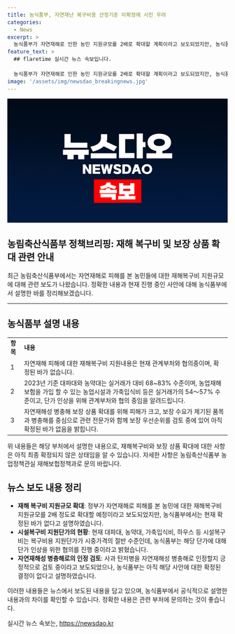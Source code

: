 ```yaml
---
title: 농식품부, 자연재난 복구비용 산정기준 미확정에 시민 우려
categories:
  - News
excerpt: >
  농식품부가 자연재해로 인한 농민 지원규모를 2배로 확대할 계획이라고 보도되었지만, 농식품부는 해당 내용을 확정하지 않았다고 밝혀. 또한, 대파대, 농약대, 가축입식비, 하우스 등의 시설복구비는 현재 시중가격의 절반 정도만 지원되고 있으며, 확정된 지원 내용은 아직 없는 상황이라고 전했다. 사과 탄저병을 자연재해성 병충해로 인정할지에 대해서도 긍정적으로 검토 중이라는데, 본 사안에 대해 관련자와 통화한 농식품부 관계자는 해당 내용이 확정된 바가 없다고 설명했다. (자료출처=정책브리핑 www.korea.kr)
feature_text: >
  ## flaretime 실시간 뉴스 속보입니다.

  농식품부가 자연재해로 인한 농민 지원규모를 2배로 확대할 계획이라고 보도되었지만, 농식품부는 해당 내용을 확정하지 않았다고 밝혀. 또한, 대파대, 농약대, 가축입식비, 하우스 등의 시설복구비는 현재 시중가격의 절반 정도만 지원되고 있으며, 확정된 지원 내용은 아직 없는 상황이라고 전했다. 사과 탄저병을 자연재해성 병충해로 인정할지에 대해서도 긍정적으로 검토 중이라는데, 본 사안에 대해 관련자와 통화한 농식품부 관계자는 해당 내용이 확정된 바가 없다고 설명했다. (자료출처=정책브리핑 www.korea.kr)
image: '/assets/img/newsdao_breakingnews.jpg'
---
```


<p><img src="/assets/img/newsdao_breakingnews.jpg" alt="flaretime 속보" /></p>

<h2>농림축산식품부 정책브리핑: 재해 복구비 및 보장 상품 확대 관련 안내</h2>

<p data-ke-size="size16">최근 농림축산식품부에서는 자연재해로 피해를 본 농민들에 대한 재해복구비 지원규모에 대해 관련 보도가 나왔습니다. 정확한 내용과 현재 진행 중인 사안에 대해 농식품부에서 설명한 바를 정리해보겠습니다.</p>

<hr>

<h2 data-ke-size="size26">농식품부 설명 내용</h2>

<table>
  <tr>
    <td><b>항목</b></td>
    <td><b>내용</b></td>
  </tr>
  <tr>
    <td>1</td>
    <td>자연재해 피해에 대한 재해복구비 지원내용은 현재 관계부처와 협의중이며, 확정된 바가 없습니다.</td>
  </tr>
  <tr>
    <td>2</td>
    <td>2023년 기준 대파대와 농약대는 실거래가 대비 68~83% 수준이며, 농업재해보험을 가입 할 수 있는 농업시설과 가축입식비 등은 실거래가의 54～57% 수준이고, 단가 인상을 위해 관계부처와 협의 중임을 알려드립니다.</td>
  </tr>
  <tr>
    <td>3</td>
    <td>자연재해성 병충해 보장 상품 확대를 위해 피해가 크고, 보장 수요가 제기된 품목과 병충해를 중심으로 관련 전문가와 함께 보장 우선순위를 검토 중에 있어 아직 확정된 바가 없음을 밝힙니다.</td>
  </tr>
</table>

<p data-ke-size="size16">위 내용들은 해당 부처에서 설명한 내용으로, 재해복구비와 보장 상품 확대에 대한 사항은 아직 최종 확정되지 않은 상태임을 알 수 있습니다. 자세한 사항은 농림축산식품부 농업정책관실 재해보헙정책과로 문의 바랍니다.</p>

<h2 data-ke-size="size26">뉴스 보도 내용 정리</h2>

<ul>
  <li><b>재해 복구비 지원규모 확대</b>: 정부가 자연재해로 피해를 본 농민에 대한 재해복구비 지원규모를 2배 정도로 확대할 예정이라고 보도되었지만, 농식품부에서는 현재 확정된 바가 없다고 설명하였습니다.</li>
  <li><b>시설복구비 지원단가의 현황</b>: 현재 대파대, 농약대, 가축입식비, 하우스 등 시설복구비는 복구비용 지원단가가 시중가격의 절반 수준인데, 농식품부는 해당 단가에 대해 단가 인상을 위한 협의를 진행 중이라고 밝혔습니다.</li>
  <li><b>자연재해성 병충해로의 인정 검토</b>: 사과 탄저병을 자연재해성 병충해로 인정할지 긍정적으로 검토 중이라고 보도되었으나, 농식품부는 아직 해당 사안에 대한 확정된 결정이 없다고 설명하였습니다.</li>
</ul>

<p data-ke-size="size16">이러한 내용들은 뉴스에서 보도된 내용을 담고 있으며, 농식품부에서 공식적으로 설명한 내용과의 차이를 확인할 수 있습니다. 정확한 내용은 관련 부처에 문의하는 것이 좋습니다.</p>
실시간 뉴스 속보는, <a href="https://newsdao.kr" rel="dofollow">https://newsdao.kr</a>



